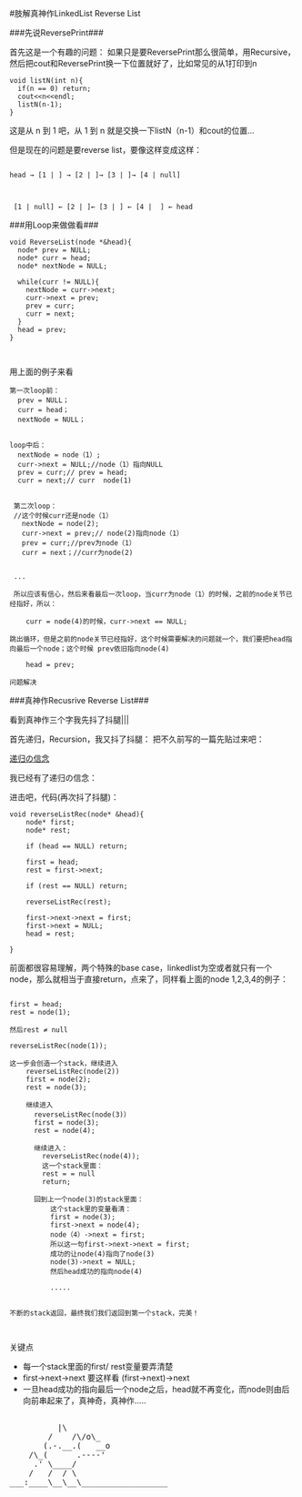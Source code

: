 #肢解真神作LinkedList Reverse List

###先说ReversePrint###


首先这是一个有趣的问题：
如果只是要ReversePrint那么很简单，用Recursive，然后把cout和ReversePrint换一下位置就好了，比如常见的从1打印到n

```
void listN(int n){
  if(n == 0) return;
  cout<<n<<endl;
  listN(n-1);
}

```
这是从 n 到 1 吧，从 1 到 n 就是交换一下listN（n-1）和cout的位置...


但是现在的问题是要reverse list，要像这样变成这样：

```

head → [1 | ] → [2 | ]→ [3 | ]→ [4 | null] 



 [1 | null] ← [2 | ]← [3 | ] ← [4 |  ] ← head

```


###用Loop来做做看###



```
void ReverseList(node *&head){
  node* prev = NULL;
  node* curr = head;
  node* nextNode = NULL;
  
  while(curr != NULL){
    nextNode = curr->next;
    curr->next = prev;
    prev = curr;
    curr = next;
  }
  head = prev;
}



```

用上面的例子来看

```
第一次loop前：
  prev = NULL；
  curr = head；
  nextNode = NULL；
  
  
loop中后：
  nextNode = node（1）;
  curr->next = NULL;//node（1）指向NULL
  prev = curr;// prev = head;
  curr = next;// curr  node(1)
  
 
 第二次loop：
 //这个时候curr还是node（1）
   nextNode = node(2);
   curr->next = prev;// node(2)指向node（1）
   prev = curr;//prev为node（1）
   curr = next；//curr为node(2)
   
   
 ...
 
 所以应该有信心，然后来看最后一次loop，当curr为node（1）的时候，之前的node关节已经指好，所以：
 
    curr = node(4)的时候，curr->next == NULL;
    
跳出循环，但是之前的node关节已经指好，这个时候需要解决的问题就一个，我们要把head指向最后一个node；这个时候 prev依旧指向node(4)

    head = prev; 

问题解决
```



###真神作Recusrive Reverse List###

看到真神作三个字我先抖了抖腿|||

首先递归，Recursion，我又抖了抖腿：
把不久前写的一篇先贴过来吧：

[递归の信念](http://krisyu.github.io/2015/递归の信念/)

我已经有了递归の信念：

进击吧，代码(再次抖了抖腿)：


```
void reverseListRec(node* &head){
    node* first;
    node* rest;
    
    if (head == NULL) return;
    
    first = head;
    rest = first->next;
    
    if (rest == NULL) return;

    reverseListRec(rest);    
    
    first->next->next = first;
    first->next = NULL;
    head = rest;
    
}

```

前面都很容易理解，两个特殊的base case，linkedlist为空或者就只有一个node，那么就相当于直接return，点来了，同样看上面的node 1,2,3,4的例子：



```

first = head;
rest = node(1);

然后rest ≠ null

reverseListRec(node(1));

这一步会创造一个stack，继续进入
	reverseListRec(node(2))
	first = node(2);
	rest = node(3);
	
	继续进入
	  reverseListRec(node(3)）
	  first = node(3);
	  rest = node(4);
	  
	  继续进入：
	    reverseListRec(node(4));
	    这一个stack里面：
	    rest = = null
	    return;
	      
	  回到上一个node(3)的stack里面：
	      这个stack里的变量看清：
	      first = node(3);
	      first->next = node(4);
	      node（4）->next = first;
	      所以这一句first->next->next = first;
	      成功的让node(4)指向了node(3)
	      node(3)->next = NULL;
	      然后head成功的指向node(4)
	      
	      .....
	      
	
不断的stack返回，最终我们我们返回到第一个stack，完美！
	
	      

```

关键点


- 每一个stack里面的first/ rest变量要弄清楚
- first->next->next 要这样看 (first->next)->next
- 一旦head成功的指向最后一个node之后，head就不再变化，而node则由后向前串起来了，真神奇，真神作.....



<pre>
	
          |\
        /    /\/o\_
       (.-.__.(   __o
    /\_(      .----'
     .' \____/
    /   /  / \
___:____\__\__\__________________

</pre>










